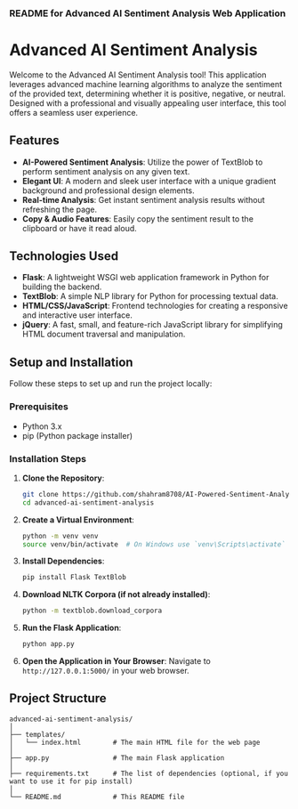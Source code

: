 ### README for Advanced AI Sentiment Analysis Web Application

# Advanced AI Sentiment Analysis

Welcome to the Advanced AI Sentiment Analysis tool! This application leverages advanced machine learning algorithms to analyze the sentiment of the provided text, determining whether it is positive, negative, or neutral. Designed with a professional and visually appealing user interface, this tool offers a seamless user experience.

## Features

- **AI-Powered Sentiment Analysis**: Utilize the power of TextBlob to perform sentiment analysis on any given text.
- **Elegant UI**: A modern and sleek user interface with a unique gradient background and professional design elements.
- **Real-time Analysis**: Get instant sentiment analysis results without refreshing the page.
- **Copy & Audio Features**: Easily copy the sentiment result to the clipboard or have it read aloud.

## Technologies Used

- **Flask**: A lightweight WSGI web application framework in Python for building the backend.
- **TextBlob**: A simple NLP library for Python for processing textual data.
- **HTML/CSS/JavaScript**: Frontend technologies for creating a responsive and interactive user interface.
- **jQuery**: A fast, small, and feature-rich JavaScript library for simplifying HTML document traversal and manipulation.

## Setup and Installation

Follow these steps to set up and run the project locally:

### Prerequisites

- Python 3.x
- pip (Python package installer)

### Installation Steps

1. **Clone the Repository**:
    ```sh
    git clone https://github.com/shahram8708/AI-Powered-Sentiment-Analysis.git
    cd advanced-ai-sentiment-analysis
    ```

2. **Create a Virtual Environment**:
    ```sh
    python -m venv venv
    source venv/bin/activate  # On Windows use `venv\Scripts\activate`
    ```

3. **Install Dependencies**:
    ```sh
    pip install Flask TextBlob
    ```

4. **Download NLTK Corpora (if not already installed)**:
    ```sh
    python -m textblob.download_corpora
    ```

5. **Run the Flask Application**:
    ```sh
    python app.py
    ```

6. **Open the Application in Your Browser**:
    Navigate to `http://127.0.0.1:5000/` in your web browser.

## Project Structure

```
advanced-ai-sentiment-analysis/
│
├── templates/
│   └── index.html        # The main HTML file for the web page
│
├── app.py                # The main Flask application
│
├── requirements.txt      # The list of dependencies (optional, if you want to use it for pip install)
│
└── README.md             # This README file
```
